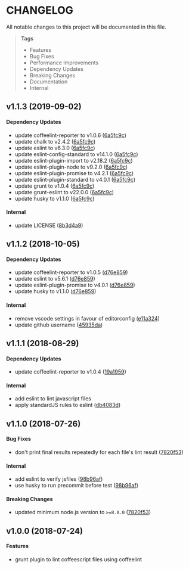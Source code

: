 # CHANGELOG

All notable changes to this project will be documented in this file.

> **Tags**
> - Features
> - Bug Fixes
> - Performance Improvements
> - Dependency Updates
> - Breaking Changes
> - Documentation
> - Internal

## v1.1.3 (2019-09-02)

#### Dependency Updates

- update coffeelint-reporter to v1.0.6 ([6a5fc9c](https://github.com/sibiraj-s/grunt-coffeelintr/commit/6a5fc9c))
- update chalk to v2.4.2 ([6a5fc9c](https://github.com/sibiraj-s/grunt-coffeelintr/commit/6a5fc9c))
- update eslint to v6.3.0 ([6a5fc9c](https://github.com/sibiraj-s/grunt-coffeelintr/commit/6a5fc9c))
- update eslint-config-standard to v14.1.0 ([6a5fc9c](https://github.com/sibiraj-s/grunt-coffeelintr/commit/6a5fc9c))
- update eslint-plugin-import to v2.18.2 ([6a5fc9c](https://github.com/sibiraj-s/grunt-coffeelintr/commit/6a5fc9c))
- update eslint-plugin-node to v9.2.0 ([6a5fc9c](https://github.com/sibiraj-s/grunt-coffeelintr/commit/6a5fc9c))
- update eslint-plugin-promise to v4.2.1 ([6a5fc9c](https://github.com/sibiraj-s/grunt-coffeelintr/commit/6a5fc9c))
- update eslint-plugin-standard to v4.0.1 ([6a5fc9c](https://github.com/sibiraj-s/grunt-coffeelintr/commit/6a5fc9c))
- update grunt to v1.0.4 ([6a5fc9c](https://github.com/sibiraj-s/grunt-coffeelintr/commit/6a5fc9c))
- update grunt-eslint to v22.0.0 ([6a5fc9c](https://github.com/sibiraj-s/grunt-coffeelintr/commit/6a5fc9c))
- update husky to v1.1.0 ([6a5fc9c](https://github.com/sibiraj-s/grunt-coffeelintr/commit/6a5fc9c))

#### Internal

- update LICENSE ([8b3d4a9](https://github.com/sibiraj-s/grunt-coffeelintr/commit/8b3d4a9))

## v1.1.2 (2018-10-05)

#### Dependency Updates

- update coffeelint-reporter to v1.0.5 ([d76e859](https://github.com/sibiraj-s/grunt-coffeelintr/commit/d76e859))
- update eslint to v5.6.1 ([d76e859](https://github.com/sibiraj-s/grunt-coffeelintr/commit/d76e859))
- update eslint-plugin-promise to v4.0.1 ([d76e859](https://github.com/sibiraj-s/grunt-coffeelintr/commit/d76e859))
- update husky to v1.1.0 ([d76e859](https://github.com/sibiraj-s/grunt-coffeelintr/commit/d76e859))

#### Internal

- remove vscode settings in favour of editorconfig ([e11a324](https://github.com/sibiraj-s/grunt-coffeelintr/commit/e11a324))
- update github username ([45935da](https://github.com/sibiraj-s/grunt-coffeelintr/commit/45935da))

## v1.1.1 (2018-08-29)

#### Dependency Updates

- update coffeelint-reporter to v1.0.4 ([19a1959](https://github.com/sibiraj-s/grunt-coffeelintr/commit/19a1959))

#### Internal

- add eslint to lint javascript files
- apply standardJS rules to eslint ([db4083d](https://github.com/sibiraj-s/grunt-coffeelintr/commit/db4083d))

## v1.1.0 (2018-07-26)

#### Bug Fixes

- don't print final results repeatedly for each file's lint result ([7820f53](https://github.com/sibiraj-s/grunt-coffeelintr/commit/7820f53))

#### Internal

- add eslint to verify jsfiles ([98b96af](https://github.com/sibiraj-s/grunt-coffeelintr/commit/98b96af))
- use husky to run precommit before test ([98b96af](https://github.com/sibiraj-s/grunt-coffeelintr/commit/98b96af))

#### Breaking Changes

- updated minimum node.js version to `>=8.0.0` ([7820f53](https://github.com/sibiraj-s/grunt-coffeelintr/commit/7820f53))

## v1.0.0 (2018-07-24)

#### Features

- grunt plugin to lint coffeescript files using coffeelint

